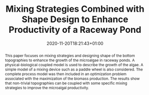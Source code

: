 ---
# Documentation: https://wowchemy.com/docs/managing-content/

title: "Mixing Strategies Combined with Shape Design to Enhance Productivity of a Raceway Pond"
authors: [Olivier Bernard, admin, Julien Salomon]
date: 2020-11-20T18:21:43+01:00
doi: ""

# Schedule page publish date (NOT publication's date).
publishDate: 2020-11-20T18:21:43+01:00

# Publication type.
# Legend: 0 = Uncategorized; 1 = Conference paper; 2 = Journal article;
# 3 = Preprint / Working Paper; 4 = Report; 5 = Book; 6 = Book section;
# 7 = Thesis; 8 = Patent
publication_types: ["1"]

# Publication name and optional abbreviated publication name.
publication: "To appear in the Proceedings of the 11th IFAC SYMPOSIUM on Advanced Control of Chemical Processes"
publication_short: "ADCHEM2021"

abstract: "This paper focuses on mixing strategies and designing shape of the bottom topographies to enhance the growth of the microalgae in raceway ponds. A physical-biological coupled model is used to describe the growth of the algae. A simple model of a mixing device such as a paddle wheel is also considered. The complete process model was then included in an optimization problem associated with the maximization of the biomass production. The results show that non-trivial topographies can be coupled with some specific mixing strategies to improve the microalgal productivity."

# Summary. An optional shortened abstract.
summary: ""

tags: []
categories: []
featured: false

# Custom links (optional).
#   Uncomment and edit lines below to show custom links.
# links:
# - name: Follow
#   url: https://twitter.com
#   icon_pack: fab
#   icon: twitter

url_preprint: https://hal.archives-ouvertes.fr/hal-03017414
url_code:
url_dataset:
url_poster:
url_project:
url_slides:
url_source:
url_video:

# Featured image
# To use, add an image named `featured.jpg/png` to your page's folder. 
# Focal points: Smart, Center, TopLeft, Top, TopRight, Left, Right, BottomLeft, Bottom, BottomRight.
image:
  placement: 1
  caption: ""
  focal_point: "TopRight"
  preview_only: false

# Associated Projects (optional).
#   Associate this publication with one or more of your projects.
#   Simply enter your project's folder or file name without extension.
#   E.g. `internal-project` references `content/project/internal-project/index.md`.
#   Otherwise, set `projects: []`.
projects: []

# Slides (optional).
#   Associate this publication with Markdown slides.
#   Simply enter your slide deck's filename without extension.
#   E.g. `slides: "example"` references `content/slides/example/index.md`.
#   Otherwise, set `slides: ""`.
slides: ""
---